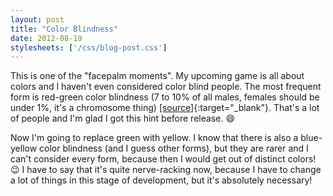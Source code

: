 ```yaml
---
layout: post
title: "Color Blindness"
date: 2012-08-19
stylesheets: ['/css/blog-post.css']
---
```

This is one of the "facepalm moments". My upcoming game is all about colors and I haven't even considered color blind people. The most frequent form is red-green color blindness (7 to 10% of all males, females should be under 1%, it's a chromosome thing) [[source]][wp-color-blindness]{:target="_blank"}. That's a lot of people and I'm glad I got this hint before release. :smile:

Now I'm going to replace green with yellow. I know that there is also a blue-yellow color blindness (and I guess other forms), but they are rarer and I can't consider every form, because then I would get out of distinct colors! :wink: I have to say that it's quite nerve-racking now, because I have to change a lot of things in this stage of development, but it's absolutely necessary!

[wp-color-blindness]: https://en.wikipedia.org/wiki/Color_blindness "Wikipedia: &quot;Color blindness&quot;"
